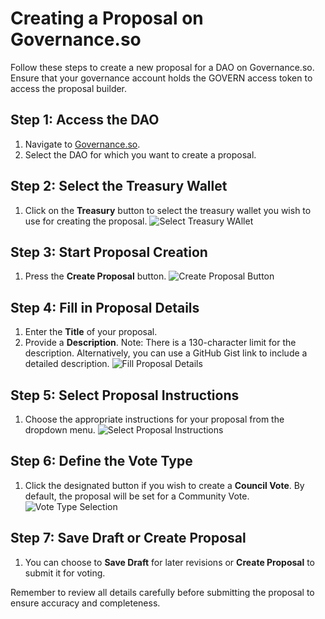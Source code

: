 # Creating a Proposal on Governance.so

Follow these steps to create a new proposal for a DAO on Governance.so. Ensure that your governance account holds the GOVERN access token to access the proposal builder.

## Step 1: Access the DAO

1. Navigate to [Governance.so](https://governance.so).
2. Select the DAO for which you want to create a proposal.

## Step 2: Select the Treasury Wallet

1. Click on the **Treasury** button to select the treasury wallet you wish to use for creating the proposal.
   ![Select Treasury WAllet](https://github.com/user-attachments/assets/c55d0adc-0806-4779-b80b-1d1676822b8a)

## Step 3: Start Proposal Creation

1. Press the **Create Proposal** button.
   ![Create Proposal Button](https://github.com/user-attachments/assets/6f2aa80f-42f7-4ec5-80c0-2782ab859dbe)

## Step 4: Fill in Proposal Details

1. Enter the **Title** of your proposal.
2. Provide a **Description**. Note: There is a 130-character limit for the description. Alternatively, you can use a GitHub Gist link to include a detailed description.
   ![Fill Proposal Details](https://github.com/user-attachments/assets/5aa71aaa-43e7-419b-8412-7f252cd2b0d9)

## Step 5: Select Proposal Instructions

1. Choose the appropriate instructions for your proposal from the dropdown menu.
   ![Select Proposal Instructions](https://github.com/user-attachments/assets/5bd88fd5-869c-4315-867e-51b9ac71a10d)

## Step 6: Define the Vote Type

1. Click the designated button if you wish to create a **Council Vote**. By default, the proposal will be set for a Community Vote.
   ![Vote Type Selection](https://github.com/user-attachments/assets/d81abf0a-cea5-405e-b316-8142f12fd78a)

## Step 7: Save Draft or Create Proposal

1. You can choose to **Save Draft** for later revisions or **Create Proposal** to submit it for voting.

Remember to review all details carefully before submitting the proposal to ensure accuracy and completeness.
